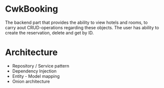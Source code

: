 # CwkBooking

The backend part that provides the ability to view hotels and rooms, to carry aout CRUD-operations regarding these objects. The user has ability to create the reservation, delete and get by ID. 

# Architecture
- Repository / Service pattern
- Dependency Injection
- Entity - Model mapping
- Onion architecture
